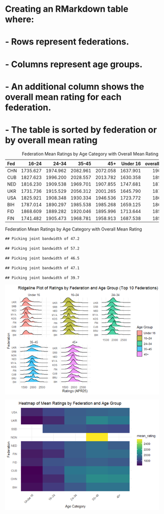 # Creating an RMarkdown table where:

# - Rows represent federations.

# - Columns represent age groups.

# - An additional column shows the overall mean rating for each federation.

# - The table is sorted by federation or by overall mean rating

<table>
<caption>Federation Mean Ratings by Age Category with Overall Mean
Rating</caption>
<thead>
<tr class="header">
<th style="text-align: left;">Fed</th>
<th style="text-align: right;">16–24</th>
<th style="text-align: right;">24–34</th>
<th style="text-align: right;">35–45</th>
<th style="text-align: right;">45+</th>
<th style="text-align: right;">Under 16</th>
<th style="text-align: right;">overall_mean</th>
</tr>
</thead>
<tbody>
<tr class="odd">
<td style="text-align: left;">CHN</td>
<td style="text-align: right;">1735.627</td>
<td style="text-align: right;">1974.962</td>
<td style="text-align: right;">2082.961</td>
<td style="text-align: right;">2072.058</td>
<td style="text-align: right;">1637.901</td>
<td style="text-align: right;">1900.702</td>
</tr>
<tr class="even">
<td style="text-align: left;">CUB</td>
<td style="text-align: right;">1827.623</td>
<td style="text-align: right;">1996.200</td>
<td style="text-align: right;">2028.557</td>
<td style="text-align: right;">2013.782</td>
<td style="text-align: right;">1630.358</td>
<td style="text-align: right;">1899.304</td>
</tr>
<tr class="odd">
<td style="text-align: left;">NED</td>
<td style="text-align: right;">1816.230</td>
<td style="text-align: right;">1909.538</td>
<td style="text-align: right;">1969.701</td>
<td style="text-align: right;">1907.855</td>
<td style="text-align: right;">1747.681</td>
<td style="text-align: right;">1870.201</td>
</tr>
<tr class="even">
<td style="text-align: left;">UKR</td>
<td style="text-align: right;">1731.736</td>
<td style="text-align: right;">1915.529</td>
<td style="text-align: right;">2056.312</td>
<td style="text-align: right;">2001.265</td>
<td style="text-align: right;">1645.790</td>
<td style="text-align: right;">1870.126</td>
</tr>
<tr class="odd">
<td style="text-align: left;">USA</td>
<td style="text-align: right;">1825.921</td>
<td style="text-align: right;">1908.348</td>
<td style="text-align: right;">1930.334</td>
<td style="text-align: right;">1946.536</td>
<td style="text-align: right;">1723.772</td>
<td style="text-align: right;">1866.982</td>
</tr>
<tr class="even">
<td style="text-align: left;">BIH</td>
<td style="text-align: right;">1787.014</td>
<td style="text-align: right;">1890.297</td>
<td style="text-align: right;">1985.538</td>
<td style="text-align: right;">1985.268</td>
<td style="text-align: right;">1659.125</td>
<td style="text-align: right;">1861.449</td>
</tr>
<tr class="odd">
<td style="text-align: left;">FID</td>
<td style="text-align: right;">1868.609</td>
<td style="text-align: right;">1889.282</td>
<td style="text-align: right;">1920.046</td>
<td style="text-align: right;">1895.996</td>
<td style="text-align: right;">1713.644</td>
<td style="text-align: right;">1857.515</td>
</tr>
<tr class="even">
<td style="text-align: left;">FIN</td>
<td style="text-align: right;">1741.482</td>
<td style="text-align: right;">1905.473</td>
<td style="text-align: right;">1968.781</td>
<td style="text-align: right;">1958.913</td>
<td style="text-align: right;">1687.538</td>
<td style="text-align: right;">1852.437</td>
</tr>
</tbody>
</table>

Federation Mean Ratings by Age Category with Overall Mean Rating

    ## Picking joint bandwidth of 47.2

    ## Picking joint bandwidth of 57.2

    ## Picking joint bandwidth of 46.5

    ## Picking joint bandwidth of 47.1

    ## Picking joint bandwidth of 39.7

![](madeleine1806_files/figure-markdown_strict/ridgeline%20plot-1.png)

![](madeleine1806_files/figure-markdown_strict/heatmap%20plot-1.png)
